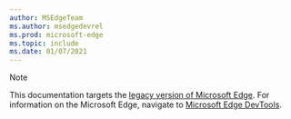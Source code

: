```yaml
---
author: MSEdgeTeam
ms.author: msedgedevrel
ms.prod: microsoft-edge
ms.topic: include
ms.date: 01/07/2021
---
```


> [!NOTE]
> This documentation targets the [legacy version of Microsoft Edge](https://support.microsoft.com/help/4533505).  For information on the Microsoft Edge, navigate to [Microsoft Edge DevTools](/microsoft-edge/devtools-guide-chromium).
